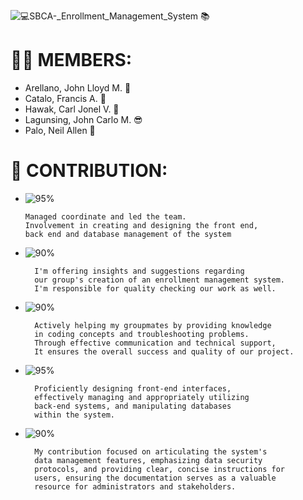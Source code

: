 ![💻_SBCA_-_Enrollment_Management_System 📚](https://github.com/Catalo21/sbcaEMS/assets/96164347/a704d924-ec41-4138-9f0f-944d9849f100)

# 🙋‍♂️ MEMBERS: 
- Arellano, John Lloyd M. 🥵
- Catalo, Francis A. 🤤
- Hawak, Carl Jonel V. 🤑
- Lagunsing, John Carlo M. 😎
- Palo, Neil Allen 🤪

# 🤝 CONTRIBUTION: 
  - ![95%](https://progress-bar.dev/95?title=Arellano)

        Managed coordinate and led the team.
        Involvement in creating and designing the front end,
        back end and database management of the system  
- ![90%](https://progress-bar.dev/90?title=Catalo)

        I'm offering insights and suggestions regarding
        our group's creation of an enrollment management system.
        I'm responsible for quality checking our work as well.
- ![90%](https://progress-bar.dev/90?title=Hawak)

        Actively helping my groupmates by providing knowledge
        in coding concepts and troubleshooting problems.
        Through effective communication and technical support,
        It ensures the overall success and quality of our project.
- ![95%](https://progress-bar.dev/95?title=Lagunsing)

        Proficiently designing front-end interfaces,
        effectively managing and appropriately utilizing
        back-end systems, and manipulating databases
        within the system.
- ![90%](https://progress-bar.dev/90?title=Palo)

        My contribution focused on articulating the system's
        data management features, emphasizing data security
        protocols, and providing clear, concise instructions for
        users, ensuring the documentation serves as a valuable
        resource for administrators and stakeholders.
